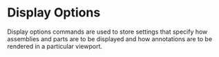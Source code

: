 # Display Options

Display options commands are used to store settings that specify how assemblies and parts are to be displayed and how annotations are to be rendered in a particular viewport.
